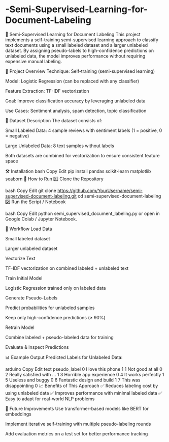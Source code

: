 # -Semi-Supervised-Learning-for-Document-Labeling
📝 Semi-Supervised Learning for Document Labeling
This project implements a self-training semi-supervised learning approach to classify text documents using a small labeled dataset and a larger unlabeled dataset.
By assigning pseudo-labels to high-confidence predictions on unlabeled data, the model improves performance without requiring expensive manual labeling.

📌 Project Overview
Technique: Self-training (semi-supervised learning)

Model: Logistic Regression (can be replaced with any classifier)

Feature Extraction: TF-IDF vectorization

Goal: Improve classification accuracy by leveraging unlabeled data

Use Cases: Sentiment analysis, spam detection, topic classification

📂 Dataset Description
The dataset consists of:

Small Labeled Data: 4 sample reviews with sentiment labels (1 = positive, 0 = negative)

Large Unlabeled Data: 8 text samples without labels

Both datasets are combined for vectorization to ensure consistent feature space

🛠 Installation
bash
Copy
Edit
pip install pandas scikit-learn matplotlib seaborn
🚀 How to Run
1️⃣ Clone the Repository

bash
Copy
Edit
git clone https://github.com/YourUsername/semi-supervised-document-labeling.git
cd semi-supervised-document-labeling
2️⃣ Run the Script / Notebook

bash
Copy
Edit
python semi_supervised_document_labeling.py
or open in Google Colab / Jupyter Notebook.

🔄 Workflow
Load Data

Small labeled dataset

Larger unlabeled dataset

Vectorize Text

TF-IDF vectorization on combined labeled + unlabeled text

Train Initial Model

Logistic Regression trained only on labeled data

Generate Pseudo-Labels

Predict probabilities for unlabeled samples

Keep only high-confidence predictions (≥ 90%)

Retrain Model

Combine labeled + pseudo-labeled data for training

Evaluate & Inspect Predictions

📊 Example Output
Predicted Labels for Unlabeled Data:

arduino
Copy
Edit
                        text  pseudo_label
0         I love this phone             1
1            Not good at all             0
2  Really satisfied with ...             1
3     Horrible app experience            0
4         It works perfectly             1
5          Useless and buggy            0
6  Fantastic design and build            1
7     This was disappointing            0
📈 Benefits of This Approach
✅ Reduces labeling cost by using unlabeled data
✅ Improves performance with minimal labeled data
✅ Easy to adapt for real-world NLP problems

🔮 Future Improvements
Use transformer-based models like BERT for embeddings

Implement iterative self-training with multiple pseudo-labeling rounds

Add evaluation metrics on a test set for better performance tracking
